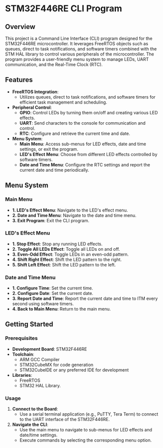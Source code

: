 # STM32F446RE CLI Program

## Overview

This project is a Command Line Interface (CLI) program designed for the STM32F446RE microcontroller. It leverages FreeRTOS objects such as queues, direct to task notifications, and software timers combined with the STM HAL library to control various peripherals of the microcontroller. The program provides a user-friendly menu system to manage LEDs, UART communication, and the Real-Time Clock (RTC).

## Features

- **FreeRTOS Integration**:
    - Utilizes queues, direct to task notifications, and software timers for efficient task management and scheduling.
- **Peripheral Control**:
    - **GPIO**: Control LEDs by turning them on/off and creating various LED effects.
    - **UART**: Send characters to the console for communication and control.
    - **RTC**: Configure and retrieve the current time and date.
- **Menu System**:
    - **Main Menu**: Access sub-menus for LED effects, date and time settings, or exit the program.
    - **LED's Effect Menu**: Choose from different LED effects controlled by software timers.
    - **Date and Time Menu**: Configure the RTC settings and report the current date and time periodically.

## Menu System

### Main Menu

- **1. LED's Effect Menu**: Navigate to the LED's effect menu.
- **2. Date and Time Menu**: Navigate to the date and time menu.
- **3. Exit Program**: Exit the CLI program.

### LED's Effect Menu

- **1. Stop Effect**: Stop any running LED effects.
- **2. Toggle All LEDs Effect**: Toggle all LEDs on and off.
- **3. Even-Odd Effect**: Toggle LEDs in an even-odd pattern.
- **4. Shift Right Effect**: Shift the LED pattern to the right.
- **5. Shift Left Effect**: Shift the LED pattern to the left.

### Date and Time Menu

- **1. Configure Time**: Set the current time.
- **2. Configure Date**: Set the current date.
- **3. Report Date and Time**: Report the current date and time to ITM every second using software timers.
- **4. Back to Main Menu**: Return to the main menu.

## Getting Started

### Prerequisites

- **Development Board**: STM32F446RE
- **Toolchain**:
    - ARM GCC Compiler
    - STM32CubeMX for code generation
    - STM32CubeIDE or any preferred IDE for development
- **Libraries**:
    - FreeRTOS
    - STM32 HAL Library.

### Usage

1. **Connect to the Board**:
    - Use a serial terminal application (e.g., PuTTY, Tera Term) to connect to the UART interface of the STM32F446RE.
2. **Navigate the CLI**:
    - Use the main menu to navigate to sub-menus for LED effects and date/time settings.
    - Execute commands by selecting the corresponding menu option.
